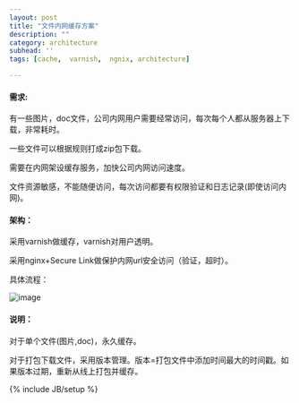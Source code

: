 ```yaml
---
layout: post
title: "文件内网缓存方案"
description: ""
category: architecture
subhead: ''
tags: [cache,  varnish,  ngnix, architecture]

---
```


#### 需求:

有一些图片，doc文件，公司内网用户需要经常访问，每次每个人都从服务器上下载，非常耗时。

一些文件可以根据规则打成zip包下载。

需要在内网架设缓存服务，加快公司内网访问速度。

文件资源敏感，不能随便访问，每次访问都要有权限验证和日志记录(即使访问内网)。

#### 架构：
 
采用varnish做缓存，varnish对用户透明。

采用nginx+Secure Link做保护内网url安全访问（验证，超时）。

具体流程：

![image](http://i1298.photobucket.com/albums/ag53/lichengwu/cache_zpsae90b411.png)


#### 说明：
 
对于单个文件(图片,doc)，永久缓存。

对于打包下载文件，采用版本管理。版本=打包文件中添加时间最大的时间戳。如果版本过期，重新从线上打包并缓存。

{% include JB/setup %}